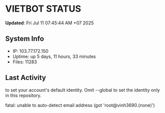 # VIETBOT STATUS
**Updated**: Fri Jul 11 07:45:44 AM +07 2025

## System Info
- IP: 103.77.172.150
- Uptime: up 5 days, 11 hours, 33 minutes
- Files: 11283

## Last Activity

to set your account's default identity.
Omit --global to set the identity only in this repository.

fatal: unable to auto-detect email address (got 'root@vinh3690.(none)')
